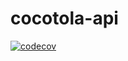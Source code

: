 # cocotola-api


[![codecov](https://codecov.io/gh/kujilabo/cocotola-api/branch/main/graph/badge.svg?token=7O62LVOY1M)](https://codecov.io/gh/kujilabo/cocotola-api)


